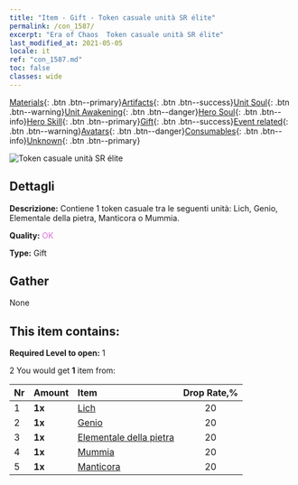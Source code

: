 ```yaml
---
title: "Item - Gift - Token casuale unità SR élite"
permalink: /con_1587/
excerpt: "Era of Chaos  Token casuale unità SR élite"
last_modified_at: 2021-05-05
locale: it
ref: "con_1587.md"
toc: false
classes: wide
---
```

 [Materials](/ItemsIT/){: .btn .btn--primary}[Artifacts](/ItemsIT/Artifacts/){: .btn .btn--success}[Unit Soul](/ItemsIT/UnitSoul/){: .btn .btn--warning}[Unit Awakening](/ItemsIT/UnitAwakening/){: .btn .btn--danger}[Hero Soul](/ItemsIT/HeroSoul/){: .btn .btn--info}[Hero Skill](/ItemsIT/HeroSkill/){: .btn .btn--primary}[Gift](/ItemsIT/Gift/){: .btn .btn--success}[Event related](/ItemsIT/Events/){: .btn .btn--warning}[Avatars](/ItemsIT/Avatars/){: .btn .btn--danger}[Consumables](/ItemsIT/Consumables/){: .btn .btn--info}[Unknown](/ItemsIT/Unknown/){: .btn .btn--primary}

 ![Token casuale unità SR élite](/images/t/i_907182.png)

## Dettagli
 **Descrizione:** Contiene 1 token casuale tra le seguenti unità: Lich, Genio, Elementale della pietra, Manticora o Mummia.

 **Quality:** <span style="color: #DA70D6">OK</span>

 **Type:** Gift

## Gather

  None

## This item contains:

 **Required Level to open:** 1

 2 You would get **1** item  from:

  | Nr | Amount |     Item    | Drop Rate,% |
  |:---|:-------|:------------|:---------:|
  | 1 |  **1x** | [Lich](/ItemsIT/unt_212/) | 20 | 
  | 2 |  **1x** | [Genio](/ItemsIT/unt_239/) | 20 | 
  | 3 |  **1x** | [Elementale della pietra](/ItemsIT/unt_266/) | 20 | 
  | 4 |  **1x** | [Mummia](/ItemsIT/unt_215/) | 20 | 
  | 5 |  **1x** | [Manticora](/ItemsIT/unt_249/) | 20 | 
